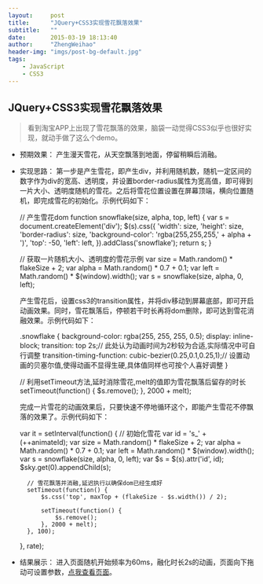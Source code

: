 ```yaml
---
layout:     post
title:      "JQuery+CSS3实现雪花飘落效果"
subtitle:   ""
date:       2015-03-19 18:13:40
author:     "ZhengWeihao"
header-img: "imgs/post-bg-default.jpg"
tags:
    - JavaScript
    - CSS3
---
```


JQuery+CSS3实现雪花飘落效果
---

> 看到淘宝APP上出现了雪花飘落的效果，脑袋一动觉得CSS3似乎也很好实现，就动手做了这么个demo。

* 预期效果：
  产生漫天雪花，从天空飘落到地面，停留稍瞬后消融。

* 实现思路：
  第一步是产生雪花，即产生div，并利用随机数，随机一定区间的数字作为div的宽高、透明度，并设置border-radius属性为宽高值，即可得到一片大小、透明度随机的雪花。之后将雪花位置设置在屏幕顶端，横向位置随机，即完成雪花的初始化。示例代码如下：

  	// 产生雪花dom
  	function snowflake(size, alpha, top, left) {
  		var s = document.createElement('div');
  		$(s).css({
  			'width': size,
  			'height': size,
  			'border-radius': size,
  			'background-color': 'rgba(255,255,255,' + alpha + ')',
  			'top': -50,
  			'left': left,
  		}).addClass('snowflake');
  		return s;
  	}
  	
  	// 获取一片随机大小、透明度的雪花示例
  	var size = Math.random() * flakeSize + 2;
  	var alpha = Math.random() * 0.7 + 0.1;
  	var left = Math.random() * $(window).width();
  	var s = snowflake(size, alpha, 0, left);

  产生雪花后，设置css3的transition属性，并将div移动到屏幕底部，即可开启动画效果。同时，雪花飘落后，停顿若干时长再将dom删除，即可达到雪花消融效果。示例代码如下：

  	.snowflake {
  		background-color: rgba(255, 255, 255, 0.5);
  		display: inline-block;
  		transition: top 2s;// 此处认为动画时间为2秒较为合适,实际情况中可自行调整
  		transition-timing-function: cubic-bezier(0.25,0.1,0.25,1);// 设置动画的贝塞尔值,使得动画不显得生硬,具体值同样也可按个人喜好调整
  	}
  	
  	// 利用setTimeout方法,延时消除雪花,melt的值即为雪花飘落后留存的时长
  	setTimeout(function() {
  		$s.remove();
  	}, 2000 + melt);
  	
  	完成一片雪花的动画效果后，只要快速不停地循环这个，即能产生雪花不停飘落的效果了。示例代码如下：
  	
  	var it = setInterval(function() {
  		// 初始化雪花
  		var id = 's_' + (++animateId);
  		var size = Math.random() * flakeSize + 2;
  		var alpha = Math.random() * 0.7 + 0.1;
  		var left = Math.random() * $(window).width();
  		var s = snowflake(size, alpha, 0, left);
  		var $s = $(s).attr('id', id);
  		$sky.get(0).appendChild(s);
  	
  		// 雪花飘落并消融,延迟执行以确保dom已经生成好
  		setTimeout(function() {
  			$s.css('top', maxTop + (flakeSize - $s.width()) / 2);
  	
  			setTimeout(function() {
  				$s.remove();
  			}, 2000 + melt);
  		}, 100);
  	}, rate);

* 结果展示：
  进入页面随机开始频率为60ms，融化时长2s的动画，页面向下拖动可设置参数，[点我查看页面](/example/snowflake/index.html)。

